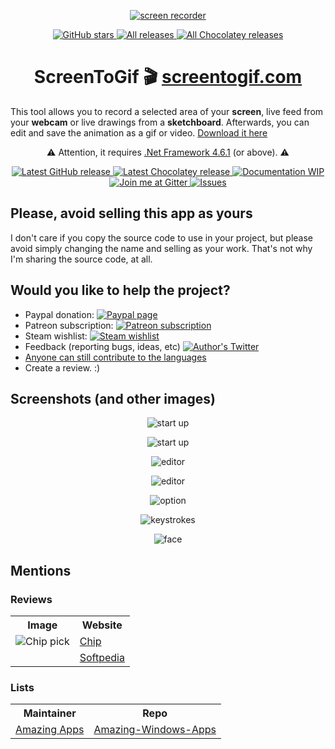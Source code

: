 <p align="center">
<a href="https://github.com/NickeManarin/ScreenToGif" target="_blank">
<img align="center" alt="screen recorder" src="https://github.com/NickeManarin/ScreenToGif-Website/blob/master/img/ms-icon-150x150.png" />
</a>
</p>
<p align="center">
<a href="https://github.com/NickeManarin/ScreenToGif/stargazers" target="_blank">
 <img alt="GitHub stars" src="https://img.shields.io/github/stars/NickeManarin/ScreenToGif.svg" />
</a>
<a href="https://github.com/NickeManarin/ScreenToGif/releases" target="_blank">
 <img alt="All releases" src="https://img.shields.io/github/downloads/NickeManarin/ScreenToGif/total.svg" />
</a>
<a href="https://chocolatey.org/packages/screentogif" target="_blank">
 <img alt="All Chocolatey releases" src="https://img.shields.io/chocolatey/dt/screentogif.svg" />
</a>
</p>
<h1 align="center">ScreenToGif 🎬 <a href="http://www.screentogif.com/" target="_blank">screentogif.com</a></h1>

<p>This tool allows you to record a selected area of your <strong>screen</strong>, live feed from your <strong>webcam</strong> or live drawings from a <strong>sketchboard</strong>. Afterwards, you can edit and save the animation as a gif or video. <a href="https://github.com/NickeManarin/ScreenToGif/releases">Download it here</a></p>

<p align="center">
<g-emoji ios-version="6.0" fallback-src="https://assets-cdn.github.com/images/icons/emoji/unicode/26a0.png" alias="warning">⚠️</g-emoji> Attention, it requires <a href="http://www.microsoft.com/en-us/download/details.aspx?id=49982">.Net Framework 4.6.1</a> (or above). 
 <g-emoji ios-version="6.0" fallback-src="https://assets-cdn.github.com/images/icons/emoji/unicode/26a0.png" alias="warning">⚠️</g-emoji>
</p>

<p align="center">
<a href="https://github.com/NickeManarin/ScreenToGif/releases/latest" target="_blank">
 <img alt="Latest GitHub release" src="https://img.shields.io/github/release/nickemanarin/screentogif.svg" />
</a>
<a href="https://chocolatey.org/packages/screentogif" target="_blank">
 <img alt="Latest Chocolatey release" src="https://img.shields.io/chocolatey/v/screentogif.svg" />
</a>
<a href="https://github.com/NickeManarin/ScreenToGif/wiki/Help" target="_blank">
 <img alt="Documentation WIP" src="https://img.shields.io/badge/Docs-WIP-red.svg" />
</a>
<a href="https://gitter.im/ScreenToGif/Lobby?utm_source=badge&utm_medium=badge&utm_campaign=pr-badge&utm_content=badge" target="_blank">
 <img alt="Join me at Gitter" src="https://img.shields.io/gitter/room/nwjs/nw.js.svg" />
</a>
<a href="https://github.com/NickeManarin/ScreenToGif/issues" target="_blank">
 <img alt="Issues" src="https://img.shields.io/github/issues/NickeManarin/ScreenToGif.svg" />
</a>
</p>

<h2>Please, avoid selling this app as yours</h2>
I don't care if you copy the source code to use in your project, but please avoid simply changing the name and selling as your work. 
That's not why I'm sharing the source code, at all.

<h2>Would you like to help the project?</h2>

 * Paypal donation: [![Paypal page](https://img.shields.io/badge/donate-Paypal-fd8200.svg)](https://www.paypal.com/cgi-bin/webscr?cmd=_donations&business=JCY2BGLULSWVJ&lc=US&item_name=ScreenToGif&item_number=screentogif&currency_code=USD&bn=PP%2dDonationsBF%3abtn_donateCC_LG%2egif%3aNonHosted)
 * Patreon subscription: [![Patreon subscription](https://img.shields.io/badge/subscribe-Patreon-orange.svg)](https://www.patreon.com/nicke)
 * Steam wishlist: [![Steam wishlist](https://img.shields.io/badge/donate-Steam-171a21.svg)](http://steamcommunity.com/id/nickesm/wishlist)
 * Feedback (reporting bugs, ideas, etc) [![Author's Twitter](https://img.shields.io/badge/Twitter-%40NickeManarin-blue.svg)](https://twitter.com/NickeManarin)
 * [Anyone can still contribute to the languages](https://github.com/NickeManarin/ScreenToGif/blob/master/LOCALIZATION.md)
 * Create a review. :)

<h2>Screenshots (and other images)</h2>

<p align="center">
 <img align="center" alt="start up" src="https://github.com/NickeManarin/ScreenToGif-Website/blob/master/screenshots/Recorder.png" />
</p>
<p align="center">
 <img align="center" alt="start up" src="https://github.com/NickeManarin/ScreenToGif-Website/blob/master/screenshots/Startup.png" />
</p>
<p align="center">
 <img align="center" alt="editor" src="https://github.com/NickeManarin/ScreenToGif-Website/blob/master/screenshots/Editor-Empty.png" />
 </p>
 <p align="center">
 <img align="center" alt="editor" src="https://github.com/NickeManarin/ScreenToGif-Website/blob/master/screenshots/Editor.gif" />
 </p>
 <p align="center">
 <img align="center" alt="option" src="https://github.com/NickeManarin/ScreenToGif-Website/blob/master/screenshots/Options.gif" />
 </p>
 <p align="center">
 <img align="center" alt="keystrokes" src="https://github.com/NickeManarin/ScreenToGif-Website/blob/master/screenshots/Keys.gif" />
 </p>
 <p align="center">
 <img align="center" alt="face" src="https://github.com/NickeManarin/ScreenToGif-Website/blob/master/screenshots/Face.gif" />
</p>

<h2>Mentions</h2>

<h3>Reviews</h3>
<table>
	<tr>
		<th>Image</th>
		<th>Website</th>
	<tr>
	<tr>
		<td><img align="center" alt="Chip pick" src="https://github.com/NickeManarin/ScreenToGif-Website/blob/master/img/Chip.png?raw=true"/></td>
		<td><a href="http://www.chip.de/downloads/Screen-To-Gif_65993193.html">Chip</a></td>
	</tr>
	<tr>
		<td></td>
		<td><a href="http://www.softpedia.com/get/Multimedia/Graphic/Graphic-Others/Screen-to-Gif.shtml">Softpedia</a></td>
	</tr>
</table>

<h3>Lists</h3>
<table>
	<tr>
		<th>Maintainer</th>
		<th>Repo</th>
	<tr>
	<tr>
		<td><a href="http://amazingapps.org">Amazing Apps</a></td>
		<td><a href="https://github.com/AmazingApps/Amazing-Windows-Apps">Amazing-Windows-Apps</a></td>
	</tr>
</table>
